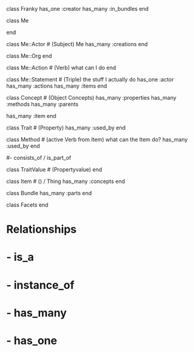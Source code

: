 class Franky
  has_one  :creator
  has_many :in_bundles
end


class Me

end


class Me::Actor # (Subject) Me
  has_many :creations
end

class Me::Org
end



class Me::Action # (Verb) what can I do
end

class Me::Statement # (Triple) the stuff I actually do
  has_one   :actor
  has_many  :actions
  has_many  :items
end





class Concept # (Object Concepts)
  has_many :properties
  has_many :methods
  has_many :parents

  has_many :item
end

class Trait # (Property)
  has_many :used_by
end

class Method # (active Verb from Item) what can the Item do?
  has_many :used_by
end

  #- consists_of / is_part_of

class TraitValue # (Propertyvalue)
end


class Item # () / Thing
  has_many :concepts
end






class Bundle
  has_many :parts
end

class Facets
end


# Relationships
#   - is_a
#   - instance_of

#   - has_many
#   - has_one